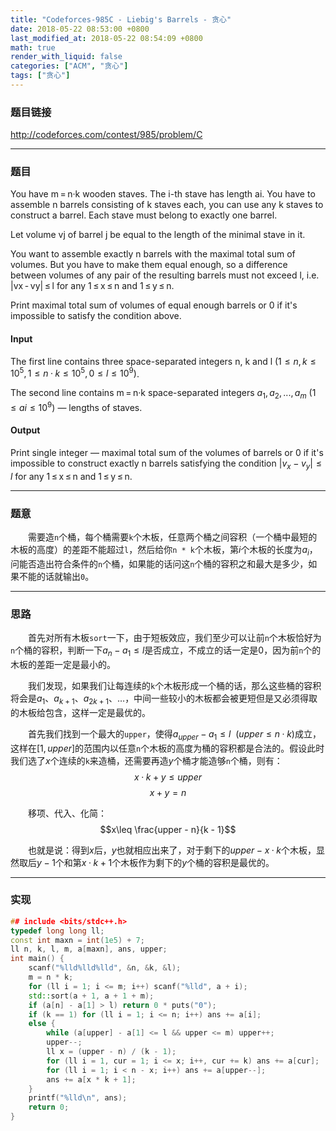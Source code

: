 ```yaml
---
title: "Codeforces-985C - Liebig's Barrels - 贪心"
date: 2018-05-22 08:53:00 +0800
last_modified_at: 2018-05-22 08:54:09 +0800
math: true
render_with_liquid: false
categories: ["ACM", "贪心"]
tags: ["贪心"]
---
```


### 题目链接

http://codeforces.com/contest/985/problem/C

---
### 题目


You have m = n·k wooden staves. The i-th stave has length ai. You have to assemble n barrels consisting of k staves each, you can use any k staves to construct a barrel. Each stave must belong to exactly one barrel.

Let volume vj of barrel j be equal to the length of the minimal stave in it.

You want to assemble exactly n barrels with the maximal total sum of volumes. But you have to make them equal enough, so a difference between volumes of any pair of the resulting barrels must not exceed l, i.e. |vx - vy| ≤ l for any 1 ≤ x ≤ n and 1 ≤ y ≤ n.

Print maximal total sum of volumes of equal enough barrels or 0 if it's impossible to satisfy the condition above.

#### Input
The first line contains three space-separated integers n, k and l $(1 ≤ n, k ≤ 10^5, 1 ≤ n·k ≤ 10^5, 0 ≤ l ≤ 10^9)$.

The second line contains m = n·k space-separated integers $a_1, a_2, ..., a_m$ $(1 ≤ ai ≤ 10^9)$ — lengths of staves.

#### Output
Print single integer — maximal total sum of the volumes of barrels or 0 if it's impossible to construct exactly n barrels satisfying the condition $|v_x - v_y| ≤ l$ for any 1 ≤ x ≤ n and 1 ≤ y ≤ n.

---
### 题意

&emsp;&emsp;需要造`n`个桶，每个桶需要`k`个木板，任意两个桶之间容积（一个桶中最短的木板的高度）的差距不能超过`l`，然后给你`n * k`个木板，第$i$个木板的长度为$a_i$，问能否造出符合条件的`n`个桶，如果能的话问这`n`个桶的容积之和最大是多少，如果不能的话就输出`0`。

---
### 思路

&emsp;&emsp;首先对所有木板`sort`一下，由于短板效应，我们至少可以让前`n`个木板恰好为`n`个桶的容积，判断一下$a_n-a_1\leq l$是否成立，不成立的话一定是$0$，因为前`n`个的木板的差距一定是最小的。

&emsp;&emsp;我们发现，如果我们让每连续的`k`个木板形成一个桶的话，那么这些桶的容积将会是$a_1、a_{k+1}、a_{2k+1}、\dots$，中间一些较小的木板都会被更短但是又必须得取的木板给包含，这样一定是最优的。

&emsp;&emsp;首先我们找到一个最大的`upper`，使得$a_{upper} - a_1 \leq l\ \ (upper \leq n · k)$成立，这样在$[1,upper]$的范围内以任意`n`个木板的高度为桶的容积都是合法的。假设此时我们选了$x$个连续的`k`来造桶，还需要再造$y$个桶才能造够`n`个桶，则有：$$x·k+y\leq upper$$$$x + y = n$$

&emsp;&emsp;移项、代入、化简：$$x\leq \frac{upper - n}{k - 1}$$

&emsp;&emsp;也就是说：得到$x$后，$y$也就相应出来了，对于剩下的$upper - x·k$个木板，显然取后$y - 1$个和第$x·k+1$个木板作为剩下的$y$个桶的容积是最优的。


---
### 实现

```cpp
## include <bits/stdc++.h>
typedef long long ll;
const int maxn = int(1e5) + 7;
ll n, k, l, m, a[maxn], ans, upper;
int main() {
    scanf("%lld%lld%lld", &n, &k, &l);
    m = n * k;
    for (ll i = 1; i <= m; i++) scanf("%lld", a + i);
    std::sort(a + 1, a + 1 + m);
    if (a[n] - a[1] > l) return 0 * puts("0");
    if (k == 1) for (ll i = 1; i <= n; i++) ans += a[i];
    else {
        while (a[upper] - a[1] <= l && upper <= m) upper++;
        upper--;
        ll x = (upper - n) / (k - 1);
        for (ll i = 1, cur = 1; i <= x; i++, cur += k) ans += a[cur];
        for (ll i = 1; i < n - x; i++) ans += a[upper--];
        ans += a[x * k + 1];
    }
    printf("%lld\n", ans);
    return 0;
}

```